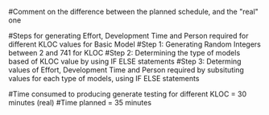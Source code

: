 #Comment on the difference between the planned schedule, and the "real" one

#Steps for generating Effort, Development Time and Person required for different KLOC values for Basic Model
#Step 1: Generating Random Integers between 2 and 741 for KLOC
#Step 2: Determining the type of models based of KLOC value by using IF ELSE statements
#Step 3: Determing values of Effort, Development Time and Person required by subsituting values for each type of models, using IF ELSE statements

#Time consumed to producing generate testing for different KLOC = 30 minutes (real)
#Time planned = 35 minutes
